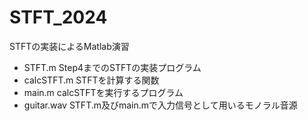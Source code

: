 # STFT_2024
STFTの実装によるMatlab演習

- STFT.m
  Step4までのSTFTの実装プログラム
- calcSTFT.m
  STFTを計算する関数
- main.m
  calcSTFTを実行するプログラム
- guitar.wav
  STFT.m及びmain.mで入力信号として用いるモノラル音源
